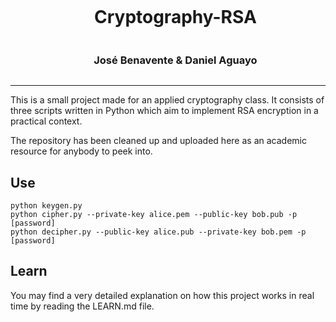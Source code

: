 <div id="user-content-toc" align="center">
  <ul>
    <summary>
      <h1 style="display: inline-block;">Cryptography-RSA</h1><br/>
      <h3 style="display: inline-block;">José Benavente & Daniel Aguayo</h3>
    </summary>
  </ul>
</div>

<hr/>

This is a small project made for an applied cryptography class. It consists of three scripts written in Python which
aim to implement RSA encryption in a practical context.

The repository has been cleaned up and uploaded here as an academic resource for anybody to peek into.

## Use
```
python keygen.py
python cipher.py --private-key alice.pem --public-key bob.pub -p [password]
python decipher.py --public-key alice.pub --private-key bob.pem -p [password]
```

## Learn
You may find a very detailed explanation on how this project works in real time by reading the LEARN.md file.
